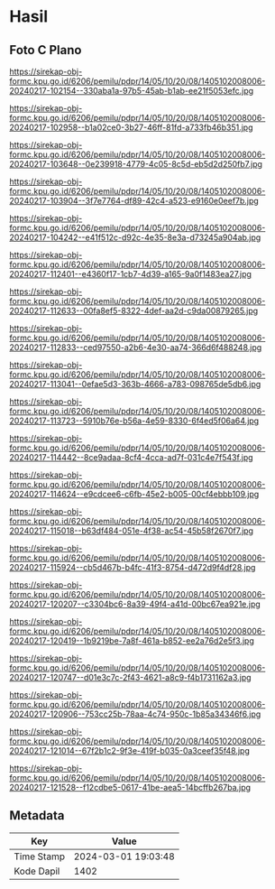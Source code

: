 # Hasil

## Foto C Plano

https://sirekap-obj-formc.kpu.go.id/6206/pemilu/pdpr/14/05/10/20/08/1405102008006-20240217-102154--330aba1a-97b5-45ab-b1ab-ee21f5053efc.jpg

https://sirekap-obj-formc.kpu.go.id/6206/pemilu/pdpr/14/05/10/20/08/1405102008006-20240217-102958--b1a02ce0-3b27-46ff-81fd-a733fb46b351.jpg

https://sirekap-obj-formc.kpu.go.id/6206/pemilu/pdpr/14/05/10/20/08/1405102008006-20240217-103648--0e239918-4779-4c05-8c5d-eb5d2d250fb7.jpg

https://sirekap-obj-formc.kpu.go.id/6206/pemilu/pdpr/14/05/10/20/08/1405102008006-20240217-103904--3f7e7764-df89-42c4-a523-e9160e0eef7b.jpg

https://sirekap-obj-formc.kpu.go.id/6206/pemilu/pdpr/14/05/10/20/08/1405102008006-20240217-104242--e41f512c-d92c-4e35-8e3a-d73245a904ab.jpg

https://sirekap-obj-formc.kpu.go.id/6206/pemilu/pdpr/14/05/10/20/08/1405102008006-20240217-112401--e4360f17-1cb7-4d39-a165-9a0f1483ea27.jpg

https://sirekap-obj-formc.kpu.go.id/6206/pemilu/pdpr/14/05/10/20/08/1405102008006-20240217-112633--00fa8ef5-8322-4def-aa2d-c9da00879265.jpg

https://sirekap-obj-formc.kpu.go.id/6206/pemilu/pdpr/14/05/10/20/08/1405102008006-20240217-112833--ced97550-a2b6-4e30-aa74-366d6f488248.jpg

https://sirekap-obj-formc.kpu.go.id/6206/pemilu/pdpr/14/05/10/20/08/1405102008006-20240217-113041--0efae5d3-363b-4666-a783-098765de5db6.jpg

https://sirekap-obj-formc.kpu.go.id/6206/pemilu/pdpr/14/05/10/20/08/1405102008006-20240217-113723--5910b76e-b56a-4e59-8330-6f4ed5f06a64.jpg

https://sirekap-obj-formc.kpu.go.id/6206/pemilu/pdpr/14/05/10/20/08/1405102008006-20240217-114442--8ce9adaa-8cf4-4cca-ad7f-031c4e7f543f.jpg

https://sirekap-obj-formc.kpu.go.id/6206/pemilu/pdpr/14/05/10/20/08/1405102008006-20240217-114624--e9cdcee6-c6fb-45e2-b005-00cf4ebbb109.jpg

https://sirekap-obj-formc.kpu.go.id/6206/pemilu/pdpr/14/05/10/20/08/1405102008006-20240217-115018--b63df484-051e-4f38-ac54-45b58f2670f7.jpg

https://sirekap-obj-formc.kpu.go.id/6206/pemilu/pdpr/14/05/10/20/08/1405102008006-20240217-115924--cb5d467b-b4fc-41f3-8754-d472d9f4df28.jpg

https://sirekap-obj-formc.kpu.go.id/6206/pemilu/pdpr/14/05/10/20/08/1405102008006-20240217-120207--c3304bc6-8a39-49f4-a41d-00bc67ea921e.jpg

https://sirekap-obj-formc.kpu.go.id/6206/pemilu/pdpr/14/05/10/20/08/1405102008006-20240217-120419--1b9219be-7a8f-461a-b852-ee2a76d2e5f3.jpg

https://sirekap-obj-formc.kpu.go.id/6206/pemilu/pdpr/14/05/10/20/08/1405102008006-20240217-120747--d01e3c7c-2f43-4621-a8c9-f4b1731162a3.jpg

https://sirekap-obj-formc.kpu.go.id/6206/pemilu/pdpr/14/05/10/20/08/1405102008006-20240217-120906--753cc25b-78aa-4c74-950c-1b85a34346f6.jpg

https://sirekap-obj-formc.kpu.go.id/6206/pemilu/pdpr/14/05/10/20/08/1405102008006-20240217-121014--67f2b1c2-9f3e-419f-b035-0a3ceef35f48.jpg

https://sirekap-obj-formc.kpu.go.id/6206/pemilu/pdpr/14/05/10/20/08/1405102008006-20240217-121528--f12cdbe5-0617-41be-aea5-14bcffb267ba.jpg


## Metadata

| Key        | Value               |
| ---------- | ------------------- |
| Time Stamp | 2024-03-01 19:03:48 |
| Kode Dapil | 1402                |



